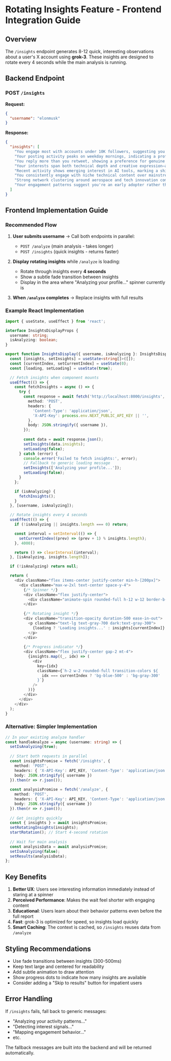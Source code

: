 # Rotating Insights Feature - Frontend Integration Guide

## Overview
The `/insights` endpoint generates 8-12 quick, interesting observations about a user's X account using **grok-3**. These insights are designed to rotate every 4 seconds while the main analysis is running.

## Backend Endpoint

### POST `/insights`

**Request:**
```json
{
  "username": "elonmusk"
}
```

**Response:**
```json
{
  "insights": [
    "You engage most with accounts under 10K followers, suggesting you prefer authentic voices over influencers.",
    "Your posting activity peaks on weekday mornings, indicating a professional content strategy.",
    "You reply more than you retweet, showing a preference for genuine conversation over amplification.",
    "Your interests span both technical depth and creative expression—a rare combination.",
    "Recent activity shows emerging interest in AI tools, marking a shift from purely theoretical discussions.",
    "You consistently engage with niche technical content over mainstream viral posts.",
    "Strong network clustering around aerospace and tech innovation communities.",
    "Your engagement patterns suggest you're an early adopter rather than trend follower."
  ]
}
```

## Frontend Implementation Guide

### Recommended Flow

1. **User submits username** → Call both endpoints in parallel:
   - `POST /analyze` (main analysis - takes longer)
   - `POST /insights` (quick insights - returns faster)

2. **Display rotating insights** while `/analyze` is loading:
   - Rotate through insights every **4 seconds**
   - Show a subtle fade transition between insights
   - Display in the area where "Analyzing your profile..." spinner currently is

3. **When `/analyze` completes** → Replace insights with full results

### Example React Implementation

```typescript
import { useState, useEffect } from 'react';

interface InsightsDisplayProps {
  username: string;
  isAnalyzing: boolean;
}

export function InsightsDisplay({ username, isAnalyzing }: InsightsDisplayProps) {
  const [insights, setInsights] = useState<string[]>([]);
  const [currentIndex, setCurrentIndex] = useState(0);
  const [loading, setLoading] = useState(true);

  // Fetch insights when component mounts
  useEffect(() => {
    const fetchInsights = async () => {
      try {
        const response = await fetch('http://localhost:8000/insights', {
          method: 'POST',
          headers: {
            'Content-Type': 'application/json',
            'X-API-Key': process.env.NEXT_PUBLIC_API_KEY || '',
          },
          body: JSON.stringify({ username }),
        });
        
        const data = await response.json();
        setInsights(data.insights);
        setLoading(false);
      } catch (error) {
        console.error('Failed to fetch insights:', error);
        // Fallback to generic loading message
        setInsights(['Analyzing your profile...']);
        setLoading(false);
      }
    };

    if (isAnalyzing) {
      fetchInsights();
    }
  }, [username, isAnalyzing]);

  // Rotate insights every 4 seconds
  useEffect(() => {
    if (!isAnalyzing || insights.length === 0) return;

    const interval = setInterval(() => {
      setCurrentIndex((prev) => (prev + 1) % insights.length);
    }, 4000);

    return () => clearInterval(interval);
  }, [isAnalyzing, insights.length]);

  if (!isAnalyzing) return null;

  return (
    <div className="flex items-center justify-center min-h-[200px]">
      <div className="max-w-2xl text-center space-y-4">
        {/* Spinner */}
        <div className="flex justify-center">
          <div className="animate-spin rounded-full h-12 w-12 border-b-2 border-blue-500" />
        </div>
        
        {/* Rotating insight */}
        <div className="transition-opacity duration-500 ease-in-out">
          <p className="text-lg text-gray-700 dark:text-gray-300">
            {loading ? 'Loading insights...' : insights[currentIndex]}
          </p>
        </div>
        
        {/* Progress indicator */}
        <div className="flex justify-center gap-2 mt-4">
          {insights.map((_, idx) => (
            <div
              key={idx}
              className={`h-2 w-2 rounded-full transition-colors ${
                idx === currentIndex ? 'bg-blue-500' : 'bg-gray-300'
              }`}
            />
          ))}
        </div>
      </div>
    </div>
  );
}
```

### Alternative: Simpler Implementation

```typescript
// In your existing analyze handler
const handleAnalyze = async (username: string) => {
  setIsAnalyzing(true);
  
  // Start both requests in parallel
  const insightsPromise = fetch('/insights', {
    method: 'POST',
    headers: { 'X-API-Key': API_KEY, 'Content-Type': 'application/json' },
    body: JSON.stringify({ username })
  }).then(r => r.json());
  
  const analysisPromise = fetch('/analyze', {
    method: 'POST',
    headers: { 'X-API-Key': API_KEY, 'Content-Type': 'application/json' },
    body: JSON.stringify({ username })
  }).then(r => r.json());
  
  // Get insights quickly
  const { insights } = await insightsPromise;
  setRotatingInsights(insights);
  startRotation(); // Start 4-second rotation
  
  // Wait for main analysis
  const analysisData = await analysisPromise;
  setIsAnalyzing(false);
  setResults(analysisData);
};
```

## Key Benefits

1. **Better UX**: Users see interesting information immediately instead of staring at a spinner
2. **Perceived Performance**: Makes the wait feel shorter with engaging content
3. **Educational**: Users learn about their behavior patterns even before the full report
4. **Fast**: grok-3 is optimized for speed, so insights load quickly
5. **Smart Caching**: The context is cached, so `/insights` reuses data from `/analyze`

## Styling Recommendations

- Use fade transitions between insights (300-500ms)
- Keep text large and centered for readability
- Add subtle animation to draw attention
- Show progress dots to indicate how many insights are available
- Consider adding a "Skip to results" button for impatient users

## Error Handling

If `/insights` fails, fall back to generic messages:
- "Analyzing your activity patterns..."
- "Detecting interest signals..."
- "Mapping engagement behavior..."
- etc.

The fallback messages are built into the backend and will be returned automatically.
